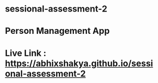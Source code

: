 # sessional-assessment-2

# Person Management App

# Live Link : https://abhixshakya.github.io/sessional-assessment-2
